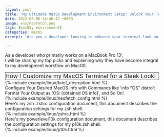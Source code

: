 ```yaml
---
layout: post
title: "My Ultimate MacOS Development Environment Setup: Unlock Your Terminal Potential with These Zshrc config!"
date: 2022-08-08 14:46:12 +0800
image: env/neofetch.png
tags: [macOS, environment]
categories: macOS
excerpt: "Are you a developer looking to enhance your terminal look on macOS? Look no further! In this guide, I'll show you how I set up with zshrc configurations."

---
```


As a developer who primarily works on a MacBook Pro 13',<br>
I will be sharing my top picks and explaining why they have become integral to my development workflow on MacOS.<br>


<div style="font-size:18px; border-width:1px; border-style:solid; font-size:19px;">How I Customize my MacOS Terminal for a Sleek Look!</div>
{% include example/linux/brief_desrcption.html %}

<div class="c-border-content-title-4">Configure Your Desired MacOS Info with Commands like 'info "OS" distro': Format Your Output as 'OS: [obtained OS info]', and So On!</div>
{% include example/linux/neofetch_config.html %}

<div class="c-border-content-title-4">Here's my zsh .zshrc configuration document, this document describes the configuration settings for my zsh shell.</div>
{% include example/linux/zshrc.html %}

<div class="c-border-content-title-4">Here's my powerlevel10k configuration document, this document describes the configuration settings for my p10k.zsh shell.</div>
{% include example/linux/p10k.html %}

